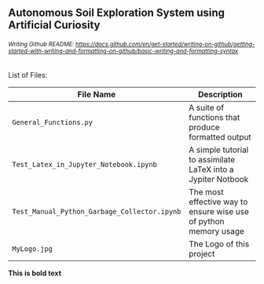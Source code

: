 ## Autonomous Soil Exploration System using Artificial Curiosity

###### <sub>Writing Github README: https://docs.github.com/en/get-started/writing-on-github/getting-started-with-writing-and-formatting-on-github/basic-writing-and-formatting-syntax</sub>

List of Files:

| File Name | Description |
| --- | --- |
| `General_Functions.py` | A suite of functions that produce formatted output |
| `Test_Latex_in_Jupyter_Notebook.ipynb` | A simple tutorial to assimilate LaTeX into a Jypiter Notbook |
| `Test_Manual_Python_Garbage_Collector.ipynb` | The most effective way to ensure wise use of python memory usage |
| `MyLogo.jpg` | The Logo of this project |



**This is bold text**

